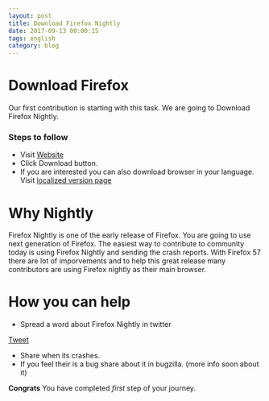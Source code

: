 ```yaml
---
layout: post
title: Download Firefox Nightly
date: 2017-09-13 00:00:15
tags: english
category: blog
---
```


Download Firefox
================

Our first contribution is starting with this task. We are going to Download Firefox Nightly.	

### Steps to follow

- Visit [Website](https://nightly.mozilla.org)
- Click Download button.
- If you are interested you can also download browser in your language. Visit [localized version page](https://www.mozilla.org/en-US/firefox/nightly/all/)


Why Nightly
==========

Firefox Nightly is one of the early release of Firefox. You are going to use next generation of Firefox. The easiest way to contribute to community today is using Firefox Nightly and sending the crash reports. With Firefox 57 there are lot of imporvements and to help this great release many contributors are using Firefox nightly as their main browser. 


How you can help
================

- Spread a word about Firefox Nightly in twitter

<a class="twitter-share-button"
  href="https://twitter.com/intent/tweet?text=Download%20Firefox%20Nightly%20and%20support%20Mozilla%20 @FirefoxNightly %23MozillaSFD &amp;url=https%3A%2F%2Fnightly.mozilla.org"
  data-size="large">
Tweet</a>

- Share when its crashes.
- If you feel their is a bug share about it in bugzilla. (more info soon about it)


**Congrats** You have completed *first* step of your journey. 
